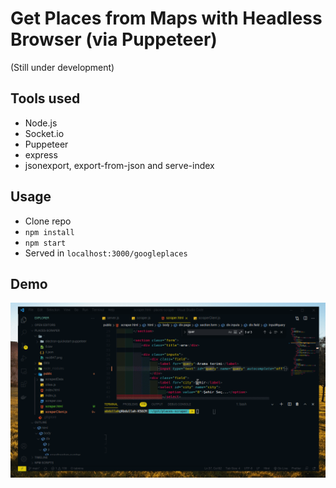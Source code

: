 # Get Places from Maps with Headless Browser (via Puppeteer)
(Still under development)

## Tools used
- Node.js
- Socket.io
- Puppeteer
- express
- jsonexport, export-from-json and serve-index

## Usage
- Clone repo
- `npm install`
- `npm start`
- Served in `localhost:3000/googleplaces`

## Demo
![img](./misc/demo.gif)


